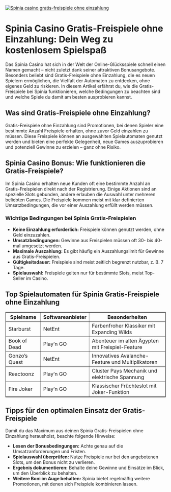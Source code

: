 [![Spinia casino gratis-freispiele ohne einzahlung](https://123-caf.pages.dev/gitsignup.png)](https://vrmoo.ru/Bt82HjjY)

<h1>Spinia Casino Gratis-Freispiele ohne Einzahlung: Dein Weg zu kostenlosem Spielspaß</h1> <p>Das Spinia Casino hat sich in der Welt der Online-Glücksspiele schnell einen Namen gemacht – nicht zuletzt dank seiner attraktiven Bonusangebote. Besonders beliebt sind Gratis-Freispiele ohne Einzahlung, die es neuen Spielern ermöglichen, die Vielfalt der Automaten zu entdecken, ohne eigenes Geld zu riskieren. In diesem Artikel erfährst du, wie die Gratis-Freispiele bei Spinia funktionieren, welche Bedingungen zu beachten sind und welche Spiele du damit am besten ausprobieren kannst.</p>  <h2>Was sind Gratis-Freispiele ohne Einzahlung?</h2> <p>Gratis-Freispiele ohne Einzahlung sind Promotionen, bei denen Spieler eine bestimmte Anzahl Freispiele erhalten, ohne zuvor Geld einzahlen zu müssen. Diese Freispiele können an ausgewählten Spielautomaten genutzt werden und bieten eine perfekte Gelegenheit, neue Games auszuprobieren und potenziell Gewinne zu erzielen – ganz ohne Risiko.</p>  <h2>Spinia Casino Bonus: Wie funktionieren die Gratis-Freispiele?</h2> <p>Im Spinia Casino erhalten neue Kunden oft eine bestimmte Anzahl an Gratis-Freispielen direkt nach der Registrierung. Einige Aktionen sind an spezielle Slots gebunden, andere erlauben die Auswahl unter mehreren beliebten Games. Die Freispiele kommen meist mit klar definierten Umsatzbedingungen, die vor einer Auszahlung erfüllt werden müssen.</p>  <h3>Wichtige Bedingungen bei Spinia Gratis-Freispielen</h3> <ul>   <li><strong>Keine Einzahlung erforderlich:</strong> Freispiele können genutzt werden, ohne Geld einzuzahlen.</li>   <li><strong>Umsatzbedingungen:</strong> Gewinne aus Freispielen müssen oft 30- bis 40-mal umgesetzt werden.</li>   <li><strong>Maximale Auszahlung:</strong> Es gibt häufig ein Auszahlungslimit für Gewinne aus Gratis-Freispielen.</li>   <li><strong>Gültigkeitsdauer:</strong> Freispiele sind meist zeitlich begrenzt nutzbar, z. B. 7 Tage.</li>   <li><strong>Spielauswahl:</strong> Freispiele gelten nur für bestimmte Slots, meist Top-Seller im Casino.</li> </ul>  <h2>Top Spielautomaten für Spinia Gratis-Freispiele ohne Einzahlung</h2> <table border="1" cellpadding="8" cellspacing="0">   <thead>     <tr>       <th>Spielname</th>       <th>Softwareanbieter</th>       <th>Besonderheiten</th>     </tr>   </thead>   <tbody>     <tr>       <td>Starburst</td>       <td>NetEnt</td>       <td>Farbenfroher Klassiker mit Expanding Wilds</td>     </tr>     <tr>       <td>Book of Dead</td>       <td>Play’n GO</td>       <td>Abenteuer im alten Ägypten mit Freispiel-Feature</td>     </tr>     <tr>       <td>Gonzo’s Quest</td>       <td>NetEnt</td>       <td>Innovatives Avalanche-Feature und Multiplikatoren</td>     </tr>     <tr>       <td>Reactoonz</td>       <td>Play’n GO</td>       <td>Cluster Pays Mechanik und elektrische Spannung</td>     </tr>     <tr>       <td>Fire Joker</td>       <td>Play’n GO</td>       <td>Klassischer Früchteslot mit Joker-Funktion</td>     </tr>   </tbody> </table>  <h2>Tipps für den optimalen Einsatz der Gratis-Freispiele</h2> <p>Damit du das Maximum aus deinen Spinia Gratis-Freispielen ohne Einzahlung herausholst, beachte folgende Hinweise:</p> <ul>   <li><strong>Lesen der Bonusbedingungen:</strong> Achte genau auf die Umsatzanforderungen und Fristen.</li>   <li><strong>Spielauswahl überprüfen:</strong> Nutze Freispiele nur bei den angebotenen Slots, um den Bonus nicht zu verlieren.</li>   <li><strong>Ergebnis dokumentieren:</strong> Behalte deine Gewinne und Einsätze im Blick, um den Überblick zu behalten.</li>   <li><strong>Weitere Boni im Auge behalten:</strong> Spinia bietet regelmäßig weitere Promotionen, mit denen sich Freispiele kombinieren lassen.</li> </ul>